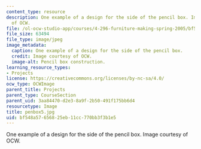 ```yaml
---
content_type: resource
description: One example of a design for the side of the pencil box. Image courtesy
  of OCW.
file: /ol-ocw-studio-app/courses/4-296-furniture-making-spring-2005/bf548a57656825eb11cc770bb3f3b1e5_penbox5.jpg
file_size: 63494
file_type: image/jpeg
image_metadata:
  caption: One example of a design for the side of the pencil box.
  credit: Image courtesy of OCW.
  image-alt: Pencil box construction.
learning_resource_types:
- Projects
license: https://creativecommons.org/licenses/by-nc-sa/4.0/
ocw_type: OCWImage
parent_title: Projects
parent_type: CourseSection
parent_uid: 3aa84470-d2e3-8a9f-2b50-491f175bb6d4
resourcetype: Image
title: penbox5.jpg
uid: bf548a57-6568-25eb-11cc-770bb3f3b1e5
---
```

One example of a design for the side of the pencil box. Image courtesy of OCW.